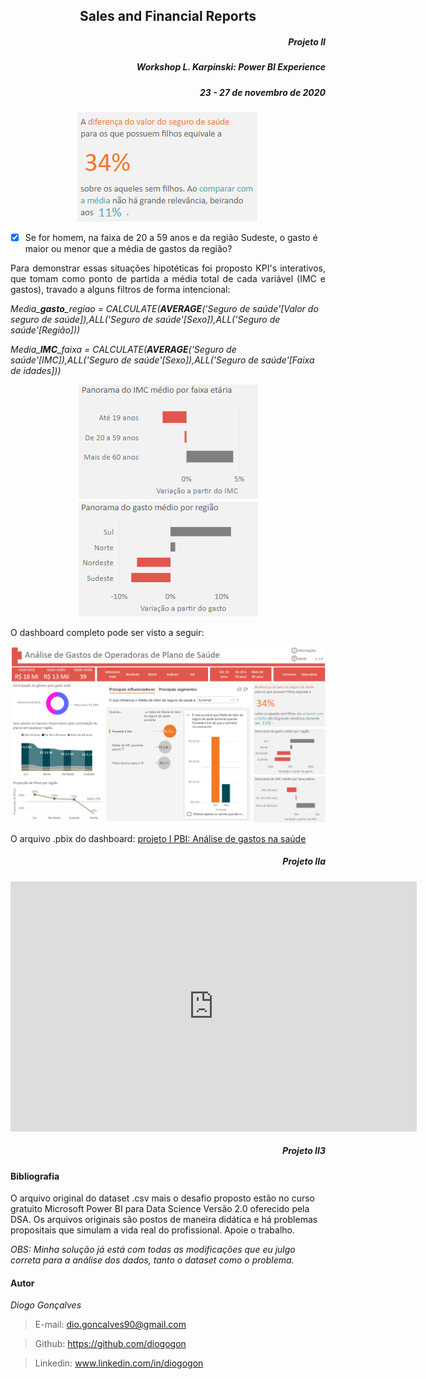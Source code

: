 <h2 align="center"> Sales and Financial Reports </h2>
<h5 align="right"> Projeto II </h5>
<h5 align="right"> Workshop L. Karpinski: Power BI Experience  </h5>
<h5 align="right"> 23 - 27 de novembro de 2020 </h5>

<p align="center"> <img src="https://github.com/diogogon/projeto-1/blob/main/Text.png">

- [X] Se for homem, na faixa de 20 a 59 anos e da região Sudeste, o gasto é maior ou menor que a média de gastos da região?

<p align="justify"> Para demonstrar essas situações hipotéticas foi proposto KPI's interativos, que tomam como ponto de partida a média total de cada variável (IMC e gastos), travado a alguns filtros de forma intencional: </p>

*Media_**gasto**_regiao = CALCULATE(**AVERAGE**('Seguro de saúde'[Valor do seguro de saúde]),ALL('Seguro de saúde'[Sexo]),ALL('Seguro de saúde'[Região]))*

*Media_**IMC**_faixa = CALCULATE(**AVERAGE**('Seguro de saúde'[IMC]),ALL('Seguro de saúde'[Sexo]),ALL('Seguro de saúde'[Faixa de idades]))*

<p align="center"> <img src="https://github.com/diogogon/projeto-1/blob/main/KPI_IMC.png"> <img src="https://github.com/diogogon/projeto-1/blob/main/KPI_Gasto.png">

O dashboard completo pode ser visto a seguir:

<p align="center"> <img src="https://github.com/diogogon/projeto-1/blob/main/Visual_geral.png">

O arquivo .pbix do dashboard:
[projeto I PBI: Análise de gastos na saúde](https://app.powerbi.com/view?r=eyJrIjoiMGI2OThlMTgtZTMzOS00ZjUyLTgyYTktZmIwZTc0ZmQ2NjI0IiwidCI6IjkwOTJiNThjLWQxNDctNDE4ZC1hMWYxLWZhN2VhZDNkN2ZiMCJ9)

<h5 align="right"> Projeto IIa </h5>

<iframe width="650" height="400" src="https://app.powerbi.com/view?r=eyJrIjoiMGI2OThlMTgtZTMzOS00ZjUyLTgyYTktZmIwZTc0ZmQ2NjI0IiwidCI6IjkwOTJiNThjLWQxNDctNDE4ZC1hMWYxLWZhN2VhZDNkN2ZiMCJ9" frameborder="0" allowFullScreen="true"></iframe>

<h5 align="right"> Projeto II3 </h5>

#### Bibliografia
O arquivo original do dataset .csv mais o desafio proposto estão no curso gratuito Microsoft Power BI para Data Science Versão 2.0 oferecido pela DSA. Os arquivos originais são postos de maneira didática e há problemas propositais que simulam a vida real do profissional. Apoie o trabalho.

*OBS: Minha solução já está com todas as modificações que eu julgo correta para a análise dos dados, tanto o dataset como o problema.*

#### Autor
*Diogo Gonçalves*
> E-mail: dio.goncalves90@gmail.com

> Github: https://github.com/diogogon

> Linkedin: www.linkedin.com/in/diogogon
